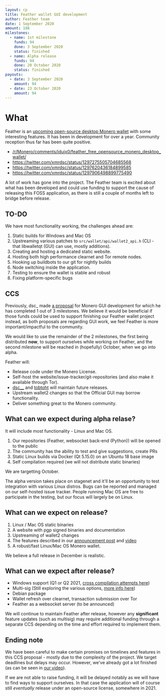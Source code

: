```yaml
---
layout: cp
title: Feather wallet GUI development
author: Feather team
date: 1 September 2020
amount: 188
milestones:
  - name: 1st milestone
    funds: 94
    done: 3 September 2020
    status: finished
  - name: Alpha release
    funds: 94
    done: 20 October 2020
    status: finished
payouts:
  - date: 3 September 2020
    amount: 94
  - date: 23 October 2020
    amount: 94
---
```


# What

Feather is an [upcoming open-source desktop Monero wallet](https://www.youtube.com/watch?v=tylbteVtwrw) with some interesting features. It has been in development for over a year. Community reception thus far has been quite positive.

- [/r/Monero/comments/idujx0/feather_free_opensource_monero_desktop_wallet/](https://www.reddit.com/r/Monero/comments/idujx0/feather_free_opensource_monero_desktop_wallet/)
- https://twitter.com/xmrdsc/status/1297275505704685568
- https://twitter.com/xmrdsc/status/1297620436184899585
- https://twitter.com/xmrdsc/status/1297906498899775490

A lot of work has gone into the project. The Feather team is excited about what has been developed and could use funding to support the cause of releasing this FOSS application, as there is still a couple of months left to bridge before release.

## TO-DO

We have most functionality working, the challenges ahead are:

1. Static builds for Windows and Mac OS
2. Upstreaming various patches to `src/wallet/api/wallet2_api.h` (CLI - that libwalletqt (GUI) can use, mostly additions).
3. Creating and hosting a dedicated static website.
4. Hosting both high performance clearnet and Tor remote nodes.
5. Hooking up buildbots to our git for nightly builds
6. Node switching inside the application.
7. Testing to ensure the wallet is stable and robust
8. Fixing platform-specific bugs

## CCS

Previously, dsc_ made [a proposal](https://ccs.getmonero.org/proposals/dsc-2019-q2.html) for Monero GUI development for which he has completed 1 out of 3 milestones. We believe it would be beneficial if those funds could be used to support finishing our Feather wallet project instead, as both proposals are regarding GUI work, we feel Feather is more important/impactful to the community.

We would like to use the remainder of the 2 milestones, the first being distributed **now**, to support ourselves while working on Feather, and the second milestone will be reached in (hopefully) October, when we go into alpha. 

Feather will:

- Release code under the Monero License.
- Self-host the website/issue-tracker/git-repositories (and also make it available through Tor).
- [dsc__](https://www.reddit.com/user/dsc__) and [tobtoht](https://www.reddit.com/user/tobtoht) will maintain future releases.
- Upstream wallet2 changes so that the Official GUI may borrow functionality.
- Deliver something great to the Monero community.

## What can we expect during alpha relase?

It will include most functionality - Linux and Mac OS.

1. Our repositories (Feather, websocket back-end (Python)) will be opened to the public
2. The community has the ability to test and give suggestions, create PRs
3. Static Linux builds via Docker (Qt 5.15.0) on an Ubuntu 18 base image
4. Self compilation required (we will not distribute static binaries)

We are targetting October.

The alpha version takes place on stagenet and it'll be an opportunity to test integration with various Linux distros. Bugs can be reported and managed on our self-hosted issue tracker. People running Mac OS are free to participate in the testing, but our focus will largely be on Linux.

## What can we expect on release?

1. Linux / Mac OS static binaries
2. A website with pgp signed binaries and documentation
3. Upstreaming of wallet2 changes
4. The features described in our [announcement post](https://www.reddit.com/r/Monero/comments/idujx0/feather_free_opensource_monero_desktop_wallet/) and [video](https://www.youtube.com/watch?v=tylbteVtwrw)
5. A robust/fast Linux/Mac OS Monero wallet.

We believe a full release in December is realistic.

## What can we expect after release?

- Windows support (Q1 or Q2 2021, [cross compilation attempts here](https://git.wownero.com/feather/mxe/commit/a6ed6f3c323c301dcdeed3fc685fce4b993d8900))
- Multi-sig (Still exploring the various options, [more info here](https://www.reddit.com/r/Monero/comments/ikiv8t/what_we_need_for_adoption_is_trivial_multisig/g3l7os6/))
- Debian package
- Wallet refresh over clearnet, transaction submission over Tor
- Feather as a websocket server (to be announced)

We will continue to maintain Feather after release, however any **significant** feature updates (such as multisig) may require additional funding through a separate CCS depending on the time and effort required to implement them.

## Ending note

We have been careful to make certain promises on timelines and features in this CCS proposal - mostly due to the complexity of the project. We target deadlines but delays may occur. However, we've already got a lot finished (as can be seen in [our video](https://www.youtube.com/watch?v=tylbteVtwrw)).

If we are not able to raise funding, it will be delayed notably as we will have to find ways to support ourselves. In that case the application will of course still *eventually* release under an open-source license, somewhere in 2021.


